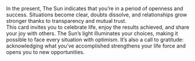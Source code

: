 In the present, The Sun indicates that you’re in a period of openness and success. Situations become clear, doubts dissolve, and relationships grow stronger thanks to transparency and mutual trust.  
This card invites you to celebrate life, enjoy the results achieved, and share your joy with others. The Sun’s light illuminates your choices, making it possible to face every situation with optimism. It’s also a call to gratitude: acknowledging what you’ve accomplished strengthens your life force and opens you to new opportunities.
